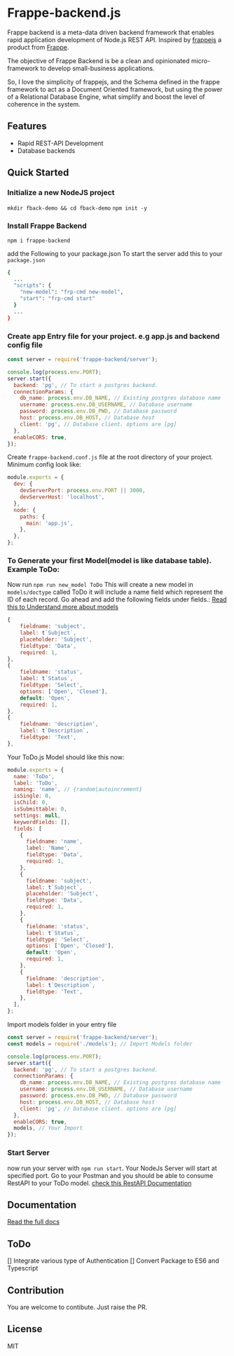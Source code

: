 # Frappe-backend.js

Frappe backend is a meta-data driven backend framework that enables rapid application development of Node.js REST API.
Inspired by [frappejs](https://github.com/frappe/frappejs) a product from [Frappe](https://frappeframework.com).

The objective of Frappe Backend is be a clean and opinionated micro-framework to develop small-business applications.

So, I love the simplicity of frappejs, and the Schema defined in the frappe framework to act as a Document Oriented framework, but using the power of a Relational Database Engine, what simplify and boost the level of coherence in the system.

## Features

- Rapid REST-API Development
- Database backends

## Quick Started

### Initialize a new NodeJS project

`mkdir fback-demo && cd fback-demo`
`npm init -y`

### Install Frappe Backend

`npm i frappe-backend`

add the Following to your package.json
To start the server add this to your `package.json`

```bash
{
  ...
  "scripts": {
	"new-model": "frp-cmd new-model",
    "start": "frp-cmd start"
  }
  ...
}
```

### Create app Entry file for your project. e.g app.js and backend config file

```js
const server = require('frappe-backend/server');

console.log(process.env.PORT);
server.start({
  backend: 'pg', // To start a postgres backend.
  connectionParams: {
    db_name: process.env.DB_NAME, // Existing postgres database name
    username: process.env.DB_USERNAME, // Database username
    password: process.env.DB_PWD, // Database password
    host: process.env.DB_HOST, // Database host
    client: 'pg', // Database client. options are [pg]
  },
  enableCORS: true,
});
```

Create `frappe-backend.conf.js` file at the root directory of your project. Minimum config look like:

```js
module.exports = {
  dev: {
    devServerPort: process.env.PORT || 3000,
    devServerHost: 'localhost',
  },
  node: {
    paths: {
      main: 'app.js',
    },
  },
};
```

### To Generate your first Model(model is like database table). Example ToDo:

Now run `npm run new_model ToDo`
This will create a new model in `models/doctype` called ToDo
it will include a name field which represent the ID of each record. Go ahead and add the following fields under fields.:
[Read this to Understand more about models](docs/models/index.md)

```js
{
	fieldname: 'subject',
	label: t`Subject`,
	placeholder: 'Subject',
	fieldtype: 'Data',
	required: 1,
},
{
	fieldname: 'status',
	label: t`Status`,
	fieldtype: 'Select',
	options: ['Open', 'Closed'],
	default: 'Open',
	required: 1,
},
{
	fieldname: 'description',
	label: t`Description`,
	fieldtype: 'Text',
},
```

Your ToDo.js Model should like this now:

```js
module.exports = {
  name: 'ToDo',
  label: 'ToDo',
  naming: 'name', // {random|autoincrement}
  isSingle: 0,
  isChild: 0,
  isSubmittable: 0,
  settings: null,
  keywordFields: [],
  fields: [
    {
      fieldname: 'name',
      label: 'Name',
      fieldtype: 'Data',
      required: 1,
    },
    {
      fieldname: 'subject',
      label: t`Subject`,
      placeholder: 'Subject',
      fieldtype: 'Data',
      required: 1,
    },
    {
      fieldname: 'status',
      label: t`Status`,
      fieldtype: 'Select',
      options: ['Open', 'Closed'],
      default: 'Open',
      required: 1,
    },
    {
      fieldname: 'description',
      label: t`Description`,
      fieldtype: 'Text',
    },
  ],
};
```

Import models folder in your entry file

```js
const server = require('frappe-backend/server');
const models = require('./models'); // Import Models folder

console.log(process.env.PORT);
server.start({
  backend: 'pg', // To start a postgres backend.
  connectionParams: {
    db_name: process.env.DB_NAME, // Existing postgres database name
    username: process.env.DB_USERNAME, // Database username
    password: process.env.DB_PWD, // Database password
    host: process.env.DB_HOST, // Database host
    client: 'pg', // Database client. options are [pg]
  },
  enableCORS: true,
  models, // Your Import
});
```

### Start Server

now run your server with `npm run start`. Your NodeJs Server will start at specified port.
Go to your Postman and you should be able to consume RestAPI to your ToDo model.
[check this RestAPI Documentation](docs/server/rest.md)

## Documentation

[Read the full docs](docs/index.md)

## ToDo

[] Integrate various type of Authentication
[] Convert Package to ES6 and Typescript

## Contribution

You are welcome to contibute. Just raise the PR.

## License

MIT
